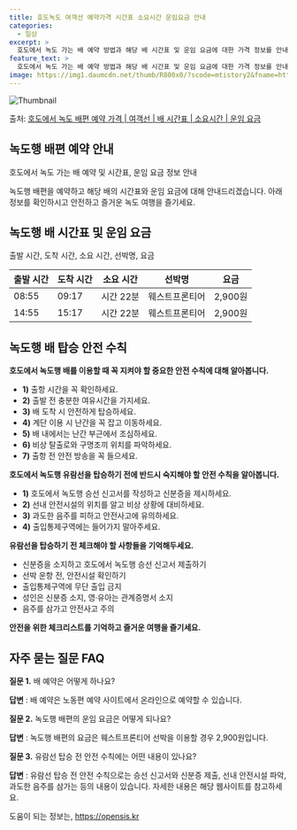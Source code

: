 ```yaml
---
title: 호도녹도 여객선 예약가격 시간표 소요시간 운임요금 안내
categories:
  - 일상
excerpt: >
  호도에서 녹도 가는 배 예약 방법과 해당 배 시간표 및 운임 요금에 대한 가격 정보를 안내 드리겠습니다. 안전하고 재밋는 녹도행 여행을 위해 아래 정보 참고하시기 바랍니다. 녹도행 배편 예약하기 👈 클릭호도에서 녹도행 배 시간표출발 시간도착 시간소요 시간선박명요금08:5509:170시간 22분웨스트프론티어2,900원14:5515:170시간 22분웨스트프론티어2,900원녹도행 배편 예약하기 👈 클릭호도에서 녹도행 여객선 탑승 시 이용수칙호도에서 녹도행 배를 이용할 때 꼭 지켜야 할 중요한 안전 수칙에 대해 알아봅니다. 중요한 내용 1) 호도에서 녹도행 배 출항 시간을 꼭 확인하세요. 2) 출발 시간이 가까워질수록 혼잡할 수 있으니 출발 전 충분한 여유시간을 가지세요. 3) 배가 도착하면 선차를 기다렸다가 ..
feature_text: >
  호도에서 녹도 가는 배 예약 방법과 해당 배 시간표 및 운임 요금에 대한 가격 정보를 안내 드리겠습니다. 안전하고 재밋는 녹도행 여행을 위해 아래 정보 참고하시기 바랍니다. 녹도행 배편 예약하기 👈 클릭호도에서 녹도행 배 시간표출발 시간도착 시간소요 시간선박명요금08:5509:170시간 22분웨스트프론티어2,900원14:5515:170시간 22분웨스트프론티어2,900원녹도행 배편 예약하기 👈 클릭호도에서 녹도행 여객선 탑승 시 이용수칙호도에서 녹도행 배를 이용할 때 꼭 지켜야 할 중요한 안전 수칙에 대해 알아봅니다. 중요한 내용 1) 호도에서 녹도행 배 출항 시간을 꼭 확인하세요. 2) 출발 시간이 가까워질수록 혼잡할 수 있으니 출발 전 충분한 여유시간을 가지세요. 3) 배가 도착하면 선차를 기다렸다가 ..
image: https://img1.daumcdn.net/thumb/R800x0/?scode=mtistory2&fname=https%3A%2F%2Fblog.kakaocdn.net%2Fdn%2Fdaqp9k%2FbtsHA2iAj2f%2FCPgY5GCKoQt8sNdVTAtKZK%2Fimg.webp
---
```


![Thumbnail](https://img1.daumcdn.net/thumb/R800x0/?scode=mtistory2&fname=https%3A%2F%2Fblog.kakaocdn.net%2Fdn%2Fdaqp9k%2FbtsHA2iAj2f%2FCPgY5GCKoQt8sNdVTAtKZK%2Fimg.webp)

<p>출처: <a href="https://opensis.kr/entry/%ED%98%B8%EB%8F%84%EC%97%90%EC%84%9C-%EB%85%B9%EB%8F%84-%EB%B0%B0%ED%8E%B8-%EC%98%88%EC%95%BD-%EA%B0%80%EA%B2%A9-%EC%97%AC%EA%B0%9D%EC%84%A0-%EB%B0%B0-%EC%8B%9C%EA%B0%84%ED%91%9C-%EC%86%8C%EC%9A%94%EC%8B%9C%EA%B0%84-%EC%9A%B4%EC%9E%84-%EC%9A%94%EA%B8%88" rel="dofollow">호도에서 녹도 배편 예약 가격 | 여객선 | 배 시간표 | 소요시간 | 운임 요금</a> </p>

## 녹도행 배편 예약 안내

호도에서 녹도 가는 배 예약 및 시간표, 운임 요금 정보 안내

  

녹도행 배편을 예약하고 해당 배의 시간표와 운임 요금에 대해 안내드리겠습니다. 아래 정보를 확인하시고 안전하고 즐거운 녹도 여행을 즐기세요.

## 녹도행 배 시간표 및 운임 요금

출발 시간, 도착 시간, 소요 시간, 선박명, 요금

**출발 시간** | **도착 시간** | **소요 시간** | **선박명** | **요금**  
---|---|---|---|---  
08:55 | 09:17 | 시간 22분 | 웨스트프론티어 | 2,900원  
14:55 | 15:17 | 시간 22분 | 웨스트프론티어 | 2,900원  
  


## 녹도행 배 탑승 안전 수칙

  

**호도에서 녹도행 배를 이용할 때 꼭 지켜야 할 중요한 안전 수칙에 대해 알아봅니다.**

  * **1)** 출항 시간을 꼭 확인하세요.
  * **2)** 출발 전 충분한 여유시간을 가지세요.
  * **3)** 배 도착 시 안전하게 탑승하세요.
  * **4)** 계단 이용 시 난간을 꼭 잡고 이동하세요.
  * **5)** 배 내에서는 난간 부근에서 조심하세요.
  * **6)** 비상 탈출로와 구명조끼 위치를 파악하세요.
  * **7)** 출항 전 안전 방송을 꼭 들으세요.

**호도에서 녹도행 유람선을 탑승하기 전에 반드시 숙지해야 할 안전 수칙을 알아봅니다.**

  * **1)** 호도에서 녹도행 승선 신고서를 작성하고 신분증을 제시하세요.
  * **2)** 선내 안전시설의 위치를 알고 비상 상황에 대비하세요.
  * **3)** 과도한 음주를 피하고 안전사고에 유의하세요.
  * **4)** 출입통제구역에는 들어가지 말아주세요.

**유람선을 탑승하기 전 체크해야 할 사항들을 기억해두세요.**

  * 신분증을 소지하고 호도에서 녹도행 승선 신고서 제출하기
  * 선박 운항 전, 안전시설 확인하기
  * 출입통제구역에 무단 출입 금지
  * 성인은 신분증 소지, 영·유아는 관계증명서 소지
  * 음주를 삼가고 안전사고 주의

**안전을 위한 체크리스트를 기억하고 즐거운 여행을 즐기세요.**



## 자주 묻는 질문 FAQ

**질문 1.** 배 예약은 어떻게 하나요?

**답변** : 배 예약은 노동편 예약 사이트에서 온라인으로 예약할 수 있습니다.

**질문 2.** 녹도행 배편의 운임 요금은 어떻게 되나요?

**답변** : 녹도행 배편의 요금은 웨스트프론티어 선박을 이용할 경우 2,900원입니다.

**질문 3.** 유람선 탑승 전 안전 수칙에는 어떤 내용이 있나요?

**답변** : 유람선 탑승 전 안전 수칙으로는 승선 신고서와 신분증 제출, 선내 안전시설 파악, 과도한 음주를 삼가는 등의 내용이
있습니다. 자세한 내용은 해당 웹사이트를 참고하세요.



 

도움이 되는 정보는, <a href="https://opensis.kr" rel="dofollow">https://opensis.kr</a>


